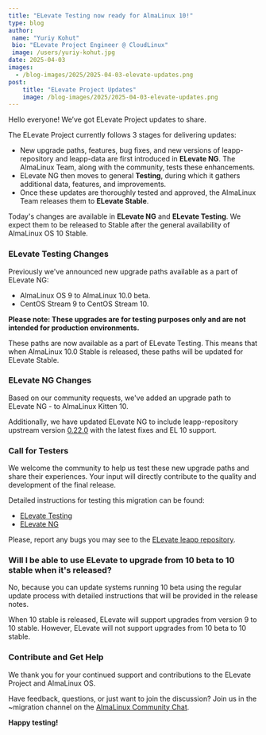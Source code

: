 ```yaml
---
title: "ELevate Testing now ready for AlmaLinux 10!"
type: blog
author: 
 name: "Yuriy Kohut"
 bio: "ELevate Project Engineer @ CloudLinux"
 image: /users/yuriy-kohut.jpg
date: 2025-04-03
images:
  - /blog-images/2025/2025-04-03-elevate-updates.png
post: 
    title: "ELevate Project Updates"
    image: /blog-images/2025/2025-04-03-elevate-updates.png
---
```


Hello everyone! We’ve got ELevate Project updates to share.

The ELevate Project currently follows 3 stages for delivering updates:

* New upgrade paths, features, bug fixes, and new versions of leapp-repository and leapp-data are first introduced in **ELevate NG**. The AlmaLinux Team, along with the community, tests these enhancements.
* ELevate NG then moves to general **Testing**, during which it gathers additional data, features, and improvements.
* Once these updates are thoroughly tested and approved, the AlmaLinux Team releases them to **ELevate Stable**.

Today's changes are available in **ELevate NG** and **ELevate Testing**. We expect them to be released to Stable after the general availability of AlmaLinux OS 10 Stable.

### ELevate Testing Changes

Previously we've announced new upgrade paths available as a part of ELevate NG: 
* AlmaLinux OS 9 to AlmaLinux 10.0 beta.
* CentOS Stream 9 to CentOS Stream 10.

**Please note: These upgrades are for testing purposes only and are not intended for production environments.**

These paths are now available as a part of ELevate Testing. This means that when AlmaLinux 10.0 Stable is released, these paths will be updated for ELevate Stable.

### ELevate NG Changes

Based on our community requests, we've added an upgrade path to ELevate NG - to AlmaLinux Kitten 10.

Additionally, we have updated ELevate NG to include leapp-repository upstream version [0.22.0](https://github.com/AlmaLinux/leapp-repository/pull/139) with the latest fixes and EL 10 support.

### Call for Testers

We welcome the community to help us test these new upgrade paths and share their experiences. Your input will directly contribute to the quality and development of the final release. 

Detailed instructions for testing this migration can be found:
* [ELevate Testing](https://wiki.almalinux.org/elevate/ELevate-testing-guide.html)
* [ELevate NG](https://wiki.almalinux.org/elevate/ELevate-NG-testing-guide.html)

Please, report any bugs you may see to the [ELevate leapp repository](https://github.com/AlmaLinux/leapp-repository).

### Will I be able to use ELevate to upgrade from 10 beta to 10 stable when it's released?

No, because you can update systems running 10 beta using the regular update process with detailed instructions that will be provided in the release notes. 

When 10 stable is released, ELevate will support upgrades from version 9 to 10 stable. However, ELevate will not support upgrades from 10 beta to 10 stable. 

### Contribute and Get Help

We thank you for your continued support and contributions to the ELevate Project and AlmaLinux OS. 

Have feedback, questions, or just want to join the discussion? Join us in the ~migration channel on the [AlmaLinux Community Chat](https://chat.almalinux.org/almalinux/channels/migration).

**Happy testing!**
